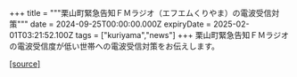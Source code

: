 +++
title = """栗山町緊急告知ＦＭラジオ（エフエムくりやま）の電波受信対策"""
date = 2024-09-25T00:00:00.000Z
expiryDate = 2025-02-01T03:21:52.100Z
tags = ["kuriyama","news"]
+++
栗山町緊急告知ＦＭラジオの電波受信度が低い世帯への電波受信対策をお伝えします。

[[source]](https://www.town.kuriyama.hokkaido.jp/soshiki/53/28904.html)
